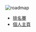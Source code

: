 ![roadmap](https://cvdl.cupoy.com/images/learnWithCoachLogin.png)  

* [排名賽](https://cvdl.cupoy.com/ranking/homeworkrank)   
* [個人主頁](https://cvdl.cupoy.com/participator/84F13837/questions)  
